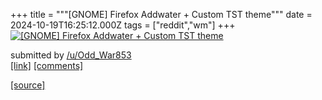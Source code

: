 +++
title = """[GNOME] Firefox Addwater + Custom TST theme"""
date = 2024-10-19T16:25:12.000Z
tags = ["reddit","wm"]
+++
[![[GNOME] Firefox Addwater + Custom TST theme](https://external-preview.redd.it/NWlhamoxODlvcXZkMVw8gUN2uFQdhOmtjaMl7SIyOMQXSoDzdrpMunFfaw4Y.png?width=640&crop=smart&auto=webp&s=9ff370a7ba0f27c63f6d21e2008ff42d359fa7ba "[GNOME] Firefox Addwater + Custom TST theme")](https://www.reddit.com/r/unixporn/comments/1g7cm0o/gnome_firefox_addwater_custom_tst_theme/)

submitted by [/u/Odd\_War853](https://www.reddit.com/user/Odd_War853)  
[\[link\]](https://v.redd.it/m2irh189oqvd1) [\[comments\]](https://www.reddit.com/r/unixporn/comments/1g7cm0o/gnome_firefox_addwater_custom_tst_theme/)

[[source]](https://www.reddit.com/r/unixporn/comments/1g7cm0o/gnome_firefox_addwater_custom_tst_theme/)
